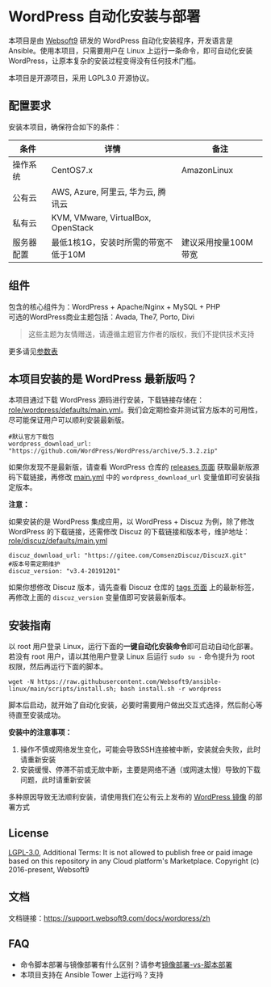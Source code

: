 # WordPress 自动化安装与部署

本项目是由 [Websoft9](http://www.websoft9.com) 研发的 WordPress 自动化安装程序，开发语言是 Ansible。使用本项目，只需要用户在 Linux 上运行一条命令，即可自动化安装 WordPress，让原本复杂的安装过程变得没有任何技术门槛。  

本项目是开源项目，采用 LGPL3.0 开源协议。

## 配置要求

安装本项目，确保符合如下的条件：

| 条件       | 详情                                  | 备注                 |
| ---------- | ------------------------------------- | -------------------- |
| 操作系统   | CentOS7.x | AmazonLinux                     |
| 公有云     | AWS, Azure, 阿里云, 华为云, 腾讯云    |                      |
| 私有云     | KVM, VMware, VirtualBox, OpenStack    |                      |
| 服务器配置 | 最低1核1G，安装时所需的带宽不低于10M  | 建议采用按量100M带宽 |

## 组件

包含的核心组件为：WordPress + Apache/Nginx + MySQL + PHP  
可选的WordPress商业主题包括：Avada, The7, Porto, Divi  

> 这些主题为友情赠送，请遵循主题官方作者的版权，我们不提供技术支持

更多请见[参数表](/docs/zh/stack-components.md)

## 本项目安装的是 WordPress 最新版吗？

本项目通过下载 WordPress 源码进行安装，下载链接存储在：[role/wordpress/defaults/main.yml](/roles/wordpress/defaults/main.yml)。我们会定期检查并测试官方版本的可用性，尽可能保证用户可以顺利安装最新版。

```
#默认官方下载包
wordpress_download_url: "https://github.com/WordPress/WordPress/archive/5.3.2.zip"

```

如果你发现不是最新版，请查看 WordPress 仓库的 [releases 页面](https://gitee.com/ComsenzDiscuz/DiscuzX/releases) 获取最新版源码下载链接，再修改 [main.yml](/roles/wordpress/defaults/main.yml) 中的 `wordpress_download_url` 变量值即可安装指定版本。

**注意：**

如果安装的是 WordPress 集成应用，以 WordPress + Discuz 为例，除了修改 WordPress 的下载链接，还需修改 Discuz 的下载链接和版本号，维护地址：[role/discuz/defaults/main.yml](/roles/discuz/defaults/main.yml)

```
discuz_download_url: "https://gitee.com/ComsenzDiscuz/DiscuzX.git"
#版本号需定期维护
discuz_version: "v3.4-20191201" 
```

如果你想修改 Discuz 版本，请先查看 Discuz 仓库的 [tags 页面](https://gitee.com/ComsenzDiscuz/DiscuzX/tags) 上的最新标签，再修改上面的 `discuz_version` 变量值即可安装最新版本。

## 安装指南

以 root 用户登录 Linux，运行下面的**一键自动化安装命令**即可启动自动化部署。若没有 root 用户，请以其他用户登录 Linux 后运行 `sudo su -` 命令提升为 root 权限，然后再运行下面的脚本。

   ```
 wget -N https://raw.githubusercontent.com/Websoft9/ansible-linux/main/scripts/install.sh; bash install.sh -r wordpress
   ```

 脚本后启动，就开始了自动化安装，必要时需要用户做出交互式选择，然后耐心等待直至安装成功。

 **安装中的注意事项：**  

 1. 操作不慎或网络发生变化，可能会导致SSH连接被中断，安装就会失败，此时请重新安装
 2. 安装缓慢、停滞不前或无故中断，主要是网络不通（或网速太慢）导致的下载问题，此时请重新安装

多种原因导致无法顺利安装，请使用我们在公有云上发布的 [WordPress 镜像](https://apps.websoft9.com/wordpress) 的部署方式

## License

[LGPL-3.0](/License.md), Additional Terms: It is not allowed to publish free or paid image based on this repository in any Cloud platform's Marketplace.
Copyright (c) 2016-present, Websoft9


## 文档

文档链接：https://support.websoft9.com/docs/wordpress/zh

## FAQ

- 命令脚本部署与镜像部署有什么区别？请参考[镜像部署-vs-脚本部署](https://support.websoft9.com/docs/faq/zh/bz-product.html#镜像部署-vs-脚本部署)
- 本项目支持在 Ansible Tower 上运行吗？支持
